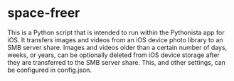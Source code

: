 # space-freer

This is a Python script that is intended to run within the Pythonista app for iOS. It transfers images and videos from an iOS device photo library to an SMB server share. Images and videos older than a certain number of days, weeks, or years, can be optionally deleted from iOS device storage after they are transferred to the SMB server share. This, and other settings, can be configured in config.json.
